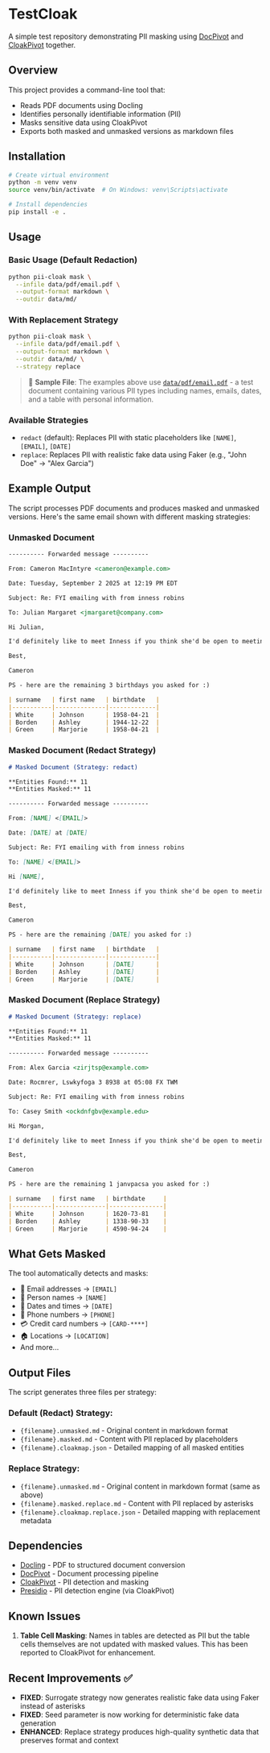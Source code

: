 # TestCloak

A simple test repository demonstrating PII masking using [DocPivot](https://github.com/hernamesbarbara/docpivot) and [CloakPivot](https://github.com/hernamesbarbara/cloakpivot) together.

## Overview

This project provides a command-line tool that:
- Reads PDF documents using Docling
- Identifies personally identifiable information (PII)
- Masks sensitive data using CloakPivot
- Exports both masked and unmasked versions as markdown files

## Installation

```bash
# Create virtual environment
python -m venv venv
source venv/bin/activate  # On Windows: venv\Scripts\activate

# Install dependencies
pip install -e .
```

## Usage

### Basic Usage (Default Redaction)
```bash
python pii-cloak mask \
  --infile data/pdf/email.pdf \
  --output-format markdown \
  --outdir data/md/
```

### With Replacement Strategy
```bash
python pii-cloak mask \
  --infile data/pdf/email.pdf \
  --output-format markdown \
  --outdir data/md/ \
  --strategy replace
```

> 📄 **Sample File**: The examples above use <a href="data/pdf/email.pdf" target="_blank">`data/pdf/email.pdf`</a> - a test document containing various PII types including names, emails, dates, and a table with personal information.

### Available Strategies
- `redact` (default): Replaces PII with static placeholders like `[NAME]`, `[EMAIL]`, `[DATE]`
- `replace`: Replaces PII with realistic fake data using Faker (e.g., "John Doe" → "Alex Garcia")

## Example Output

The script processes PDF documents and produces masked and unmasked versions. Here's the same email shown with different masking strategies:

### Unmasked Document

```markdown
---------- Forwarded message ----------

From: Cameron MacIntyre <cameron@example.com>

Date: Tuesday, September 2 2025 at 12:19 PM EDT

Subject: Re: FYI emailing with from inness robins

To: Julian Margaret <jmargaret@company.com>

Hi Julian,

I'd definitely like to meet Inness if you think she'd be open to meeting! Thanks so so much for pounding the pavement so much for me here.

Best,

Cameron

PS - here are the remaining 3 birthdays you asked for :)

| surname   | first name   | birthdate   |
|-----------|--------------|-------------|
| White     | Johnson      | 1958-04-21  |
| Borden    | Ashley       | 1944-12-22  |
| Green     | Marjorie     | 1958-04-21  |
```

### Masked Document (Redact Strategy)

```markdown
# Masked Document (Strategy: redact)

**Entities Found:** 11
**Entities Masked:** 11

---------- Forwarded message ----------

From: [NAME] <[EMAIL]>

Date: [DATE] at [DATE]

Subject: Re: FYI emailing with from inness robins

To: [NAME] <[EMAIL]>

Hi [NAME],

I'd definitely like to meet Inness if you think she'd be open to meeting! Thanks so so much for pounding the pavement so much for me here.

Best,

Cameron

PS - here are the remaining [DATE] you asked for :)

| surname   | first name   | birthdate   |
|-----------|--------------|-------------|
| White     | Johnson      | [DATE]      |
| Borden    | Ashley       | [DATE]      |
| Green     | Marjorie     | [DATE]      |
```

### Masked Document (Replace Strategy)

```markdown
# Masked Document (Strategy: replace)

**Entities Found:** 11
**Entities Masked:** 11

---------- Forwarded message ----------

From: Alex Garcia <zirjtsp@example.com>

Date: Rocmrer, Lswkyfoga 3 8938 at 05:08 FX TWM

Subject: Re: FYI emailing with from inness robins

To: Casey Smith <ockdnfgbv@example.edu>

Hi Morgan,

I'd definitely like to meet Inness if you think she'd be open to meeting! Thanks so so much for pounding the pavement so much for me here.

Best,

Cameron

PS - here are the remaining 1 janvpacsa you asked for :)

| surname   | first name   | birthdate     |
|-----------|--------------|---------------|
| White     | Johnson      | 1620-73-81    |
| Borden    | Ashley       | 1338-90-33    |
| Green     | Marjorie     | 4590-94-24    |
```

## What Gets Masked

The tool automatically detects and masks:
- 📧 Email addresses → `[EMAIL]`
- 👤 Person names → `[NAME]`
- 📅 Dates and times → `[DATE]`
- 📱 Phone numbers → `[PHONE]`
- 💳 Credit card numbers → `[CARD-****]`
- 🏠 Locations → `[LOCATION]`
- And more...

## Output Files

The script generates three files per strategy:

### Default (Redact) Strategy:
- `{filename}.unmasked.md` - Original content in markdown format
- `{filename}.masked.md` - Content with PII replaced by placeholders
- `{filename}.cloakmap.json` - Detailed mapping of all masked entities

### Replace Strategy:
- `{filename}.unmasked.md` - Original content in markdown format (same as above)
- `{filename}.masked.replace.md` - Content with PII replaced by asterisks
- `{filename}.cloakmap.replace.json` - Detailed mapping with replacement metadata

## Dependencies

- [Docling](https://github.com/DS4SD/docling) - PDF to structured document conversion
- [DocPivot](https://github.com/hernamesbarbara/docpivot) - Document processing pipeline
- [CloakPivot](https://github.com/hernamesbarbara/cloakpivot) - PII detection and masking
- [Presidio](https://github.com/microsoft/presidio) - PII detection engine (via CloakPivot)

## Known Issues

1. **Table Cell Masking**: Names in tables are detected as PII but the table cells themselves are not updated with masked values. This has been reported to CloakPivot for enhancement.

## Recent Improvements ✅

- **FIXED**: Surrogate strategy now generates realistic fake data using Faker instead of asterisks
- **FIXED**: Seed parameter is now working for deterministic fake data generation
- **ENHANCED**: Replace strategy produces high-quality synthetic data that preserves format and context
